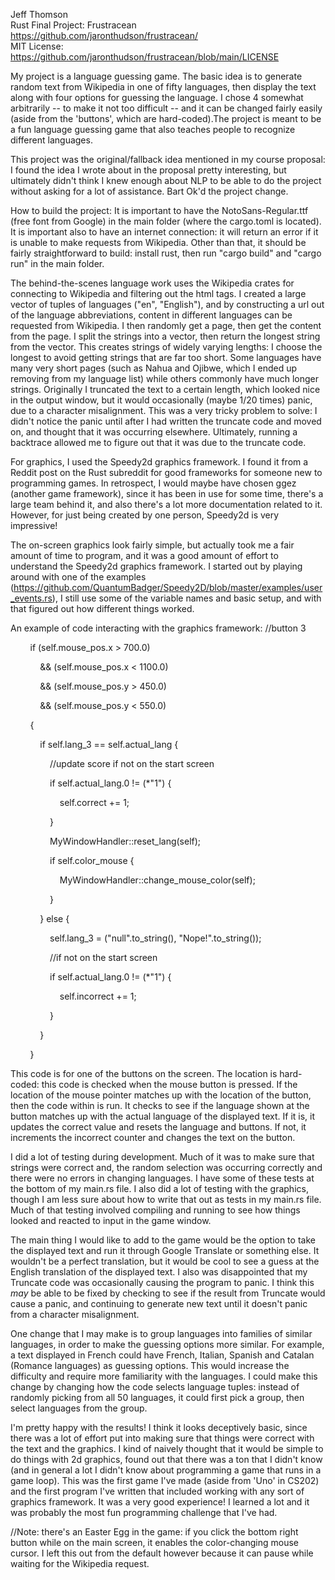 Jeff Thomson \
Rust Final Project: Frustracean \
https://github.com/jaronthudson/frustracean/ \
MIT License: https://github.com/jaronthudson/frustracean/blob/main/LICENSE


My project is a language guessing game. The basic idea is to generate random text from Wikipedia
in one of fifty languages, then display the text along with four options for guessing the language.
I chose 4 somewhat arbitrarily -- to make it not too difficult -- and it can be changed fairly
easily (aside from the 'buttons', which are hard-coded).The project is meant to be a fun language
guessing game that also teaches people to recognize different languages. 

This project was the original/fallback idea mentioned in my course proposal: I found the idea I wrote about in
the proposal pretty interesting, but ultimately didn't think I knew enough about NLP to be able
to do the project without asking for a lot of assistance. Bart Ok'd the project change.

How to build the project:
It is important to have the NotoSans-Regular.ttf (free font from Google) in the main folder 
(where the cargo.toml is located). It is important also to have an internet connection: it will return
an error if it is unable to make requests from Wikipedia. Other than that, it should be fairly straightforward
to build: install rust, then run "cargo build" and "cargo run" in the main folder.

The behind-the-scenes language work uses the Wikipedia crates for connecting to Wikipedia and filtering 
out the html tags. I created a large vector of tuples of languages ("en", "English"), and by constructing
a url out of the language abbreviations, content in different languages can be requested from Wikipedia.
I then randomly get a page, then get the content from the page. I split the strings into a vector, then
return the longest string from the vector. This creates strings of widely varying lengths: I choose the 
longest to avoid getting strings that are far too short. Some languages have many very short pages
(such as Nahua and Ojibwe, which I ended up removing from my language list) while others commonly
have much longer strings. Originally I truncated the text to a certain length, which looked nice in
the output window, but it would occasionally (maybe 1/20 times) panic, due to a character misalignment.
This was a very tricky problem to solve: I didn't notice the panic until after I had written the truncate
code and moved on, and thought that it was occurring elsewhere. Ultimately, running a backtrace allowed me to
figure out that it was due to the truncate code.

For graphics, I used the Speedy2d graphics framework. I found it from a Reddit post on the Rust subreddit for
good frameworks for someone new to programming games. In retrospect, I would maybe have chosen ggez 
(another game framework), since it has been in use for some time, there's a large team behind it,
and also there's a lot more documentation related to it. However, for just being created by one person,
Speedy2d is very impressive!

The on-screen graphics look fairly simple, but actually took me a fair amount of time to program, and it was
a good amount of effort to understand the Speedy2d graphics framework. I started out by playing around with 
one of the examples (https://github.com/QuantumBadger/Speedy2D/blob/master/examples/user_events.rs), I still 
use some of the variable names and basic setup, and with that figured out how different things worked.

An example of code interacting with the graphics framework:
//button 3

        if (self.mouse_pos.x > 700.0)

            && (self.mouse_pos.x < 1100.0)

            && (self.mouse_pos.y > 450.0)

            && (self.mouse_pos.y < 550.0)

        {

            if self.lang_3 == self.actual_lang {

                //update score if not on the start screen

                if self.actual_lang.0 != (*"1") {

                    self.correct += 1;

                }

                MyWindowHandler::reset_lang(self);

                if self.color_mouse {

                    MyWindowHandler::change_mouse_color(self);

                }

            } else {

                self.lang_3 = ("null".to_string(), "Nope!".to_string());

                //if not on the start screen

                if self.actual_lang.0 != (*"1") {

                    self.incorrect += 1;

                }

            }

        }
        
This code is for one of the buttons on the screen. The location is hard-coded: this code is checked when the
mouse button is pressed. If the location of the mouse pointer matches up with the location of the button, then
the code within is run. It checks to see if the language shown at the button matches up with the actual language
of the displayed text. If it is, it updates the correct value and resets the language and buttons. If not, it
increments the incorrect counter and changes the text on the button.

I did a lot of testing during development. Much of it was to make sure that strings were correct and, the 
random selection was occurring correctly and there were no errors in changing languages. I have some of 
these tests at the bottom of my main.rs file. I also did a lot of testing with the graphics, though 
I am less sure about how to write that out as tests in my main.rs file. Much of that testing involved
compiling and running to see how things looked and reacted to input in the game window.

The main thing I would like to add to the game would be the option to take the displayed text and run it through
Google Translate or something else. It wouldn't be a perfect translation, but it would be cool to see a guess
at the English translation of the displayed text. I also was disappointed that my Truncate code was occasionally
causing the program to panic. I think this *may* be able to be fixed by checking to see if the result from Truncate
would cause a panic, and continuing to generate new text until it doesn't panic from a character misalignment.

One change that I may make is to group languages into families of similar languages, in order to
make the guessing options more similar. For example, a text displayed in French could have French, Italian, 
Spanish and Catalan (Romance languages) as guessing options. This would increase the difficulty and require more
familiarity with the languages. I could make this change by changing how the code selects language tuples: 
instead of randomly picking from all 50 languages, it could first pick a group, then select languages from the
group.

I'm pretty happy with the results! I think it looks deceptively basic, since there was a lot of effort put into
making sure that things were correct with the text and the graphics. I kind of naively thought that it would be
simple to do things with 2d graphics, found out that there was a ton that I didn't know (and in general a lot
I didn't know about programming a game that runs in a game loop). This was the first game I've made
(aside from 'Uno' in CS202) and the first program I've written that included working with any sort of graphics
framework. It was a very good experience! I learned a lot and it was probably the most fun programming
challenge that I've had. 


//Note: there's an Easter Egg in the game: if you click the bottom right button while on
the main screen, it enables the color-changing mouse cursor. I left this out from the default
however because it can pause while waiting for the Wikipedia request.
